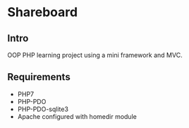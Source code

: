 # Shareboard

## Intro
OOP PHP learning project using a mini framework and MVC.

## Requirements
- PHP7
- PHP-PDO
- PHP-PDO-sqlite3
- Apache configured with homedir module
